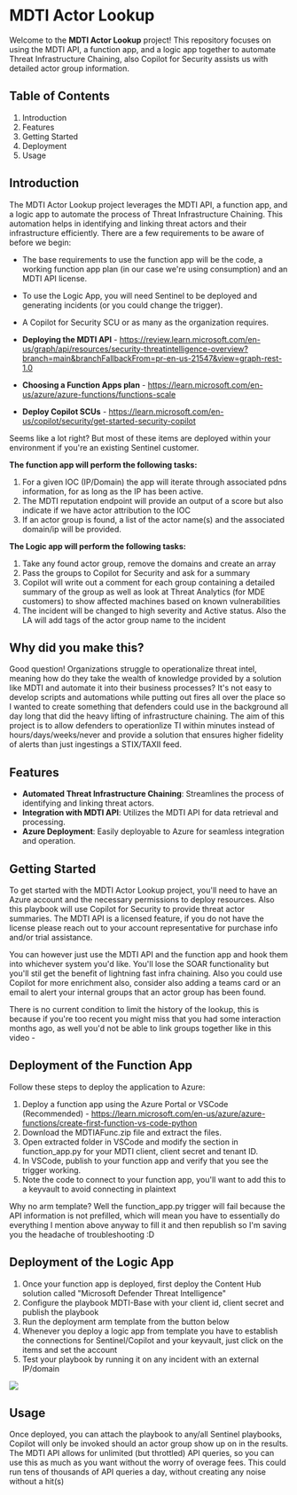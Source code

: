 # MDTI Actor Lookup

Welcome to the **MDTI Actor Lookup** project! This repository focuses on using the MDTI API, a function app, and a logic app together to automate Threat Infrastructure Chaining, also Copilot for Security assists us with detailed actor group information.

## Table of Contents

1. Introduction
2. Features
3. Getting Started
4. Deployment
5. Usage


## Introduction

The MDTI Actor Lookup project leverages the MDTI API, a function app, and a logic app to automate the process of Threat Infrastructure Chaining. This automation helps in identifying and linking threat actors and their infrastructure efficiently.  There are a few requirements to be aware of before we begin:

- The base requirements to use the function app will be the code, a working function app plan (in our case we're using consumption) and an MDTI API license.
- To use the Logic App, you will need Sentinel to be deployed and generating incidents (or you could change the trigger).
- A Copilot for Security SCU or as many as the organization requires.

- **Deploying the MDTI API** - https://review.learn.microsoft.com/en-us/graph/api/resources/security-threatintelligence-overview?branch=main&branchFallbackFrom=pr-en-us-21547&view=graph-rest-1.0
- **Choosing a Function Apps plan** - https://learn.microsoft.com/en-us/azure/azure-functions/functions-scale
- **Deploy Copilot SCUs** - https://learn.microsoft.com/en-us/copilot/security/get-started-security-copilot

Seems like a lot right?  But most of these items are deployed within your environment if you're an existing Sentinel customer.

**The function app will perform the following tasks:**

1. For a given IOC (IP/Domain) the app will iterate through associated pdns information, for as long as the IP has been active.
2. The MDTI reputation endpoint will provide an output of a score but also indicate if we have actor attribution to the IOC
3. If an actor group is found, a list of the actor name(s) and the associated domain/ip will be provided.

**The Logic app will perform the following tasks:**

1. Take any found actor group, remove the domains and create an array
2. Pass the groups to Copilot for Security and ask for a summary
3. Copilot will write out a comment for each group containing a detailed summary of the group as well as look at Threat Analytics (for MDE customers) to show affected machines based on known vulnerabilities
4. The incident will be changed to high severity and Active status.  Also the LA will add tags of the actor group name to the incident

## Why did you make this?

Good question!  Organizations struggle to operationalize threat intel, meaning how do they take the wealth of knowledge provided by a solution like MDTI and automate it into their business processes?  It's not easy to develop scripts and automations while putting out fires all over the place so I wanted to create something that defenders could use in the background all day long that did the heavy lifting of infrastructure chaining.  The aim of this project is to allow defenders to operationlize TI within minutes instead of hours/days/weeks/never and provide a solution that ensures higher fidelity of alerts than just ingestings a STIX/TAXII feed.

## Features

- **Automated Threat Infrastructure Chaining**: Streamlines the process of identifying and linking threat actors.
- **Integration with MDTI API**: Utilizes the MDTI API for data retrieval and processing.
- **Azure Deployment**: Easily deployable to Azure for seamless integration and operation.

## Getting Started

To get started with the MDTI Actor Lookup project, you'll need to have an Azure account and the necessary permissions to deploy resources.  Also this playbook will use Copilot for Security to provide threat actor summaries.  The MDTI API is a licensed feature, if you do not have the license please reach out to your account representative for purchase info and/or trial assistance.

You can however just use the MDTI API and the function app and hook them into whichever system you'd like.  You'll lose the SOAR functionality but you'll stil get the benefit of lightning fast infra chaining.  Also you could use Copilot for more enrichment also, consider also adding a teams card or an email to alert your internal groups that an actor group has been found.

There is no current condition to limit the history of the lookup, this is because if you're too recent you might miss that you had some interaction months ago, as well you'd not be able to link groups together like in this video - 

## Deployment of the Function App

Follow these steps to deploy the application to Azure:

1. Deploy a function app using the Azure Portal or VSCode (Recommended) - https://learn.microsoft.com/en-us/azure/azure-functions/create-first-function-vs-code-python
2. Download the MDTIAFunc.zip file and extract the files.
3. Open extracted folder in VSCode and modify the section in function_app.py for your MDTI client, client secret and tenant ID.
4. In VSCode, publish to your function app and verify that you see the trigger working.
5. Note the code to connect to your function app, you'll want to add this to a keyvault to avoid connecting in plaintext

Why no arm template?  Well the function_app.py trigger will fail because the API information is not prefilled, which will mean you have to essentially do everything I mention above anyway to fill it and then republish so I'm saving you the headache of troubleshooting :D

## Deployment of the Logic App

1. Once your function app is deployed, first deploy the Content Hub solution called "Microsoft Defender Threat Intelligence"
2. Configure the playbook MDTI-Base with your client id, client secret and publish the playbook
3. Run the deployment arm template from the button below
4. Whenever you deploy a logic app from template you have to establish the connections for Sentinel/Copilot and your keyvault, just click on the items and set the account
5. Test your playbook by running it on any incident with an external IP/domain

<a href="https://portal.azure.com/#create/Microsoft.Template/uri/https%3A%2F%2Fraw.githubusercontent.com%2FAzure%2FAzure-Sentinel%2Frefs%2Fheads%2Fmaster%2FPlaybooks%2F%2520Actor%2520Lookup%2Fazuredeploy.json" target="_blank">
  <img src="https://aka.ms/deploytoazurebutton"/>
</a>


## Usage

Once deployed, you can attach the playbook to any/all Sentinel playbooks, Copilot will only be invoked should an actor group show up on in the results.  The MDTI API allows for unlimited (but throttled) API queries, so you can use this as much as you want without the worry of overage fees.  This could run tens of thousands of API queries a day, without creating any noise without a hit(s)



